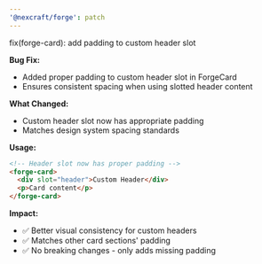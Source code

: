 ```yaml
---
'@nexcraft/forge': patch
---
```


fix(forge-card): add padding to custom header slot

**Bug Fix:**
- Added proper padding to custom header slot in ForgeCard
- Ensures consistent spacing when using slotted header content

**What Changed:**
- Custom header slot now has appropriate padding
- Matches design system spacing standards

**Usage:**
```html
<!-- Header slot now has proper padding -->
<forge-card>
  <div slot="header">Custom Header</div>
  <p>Card content</p>
</forge-card>
```

**Impact:**
- ✅ Better visual consistency for custom headers
- ✅ Matches other card sections' padding
- ✅ No breaking changes - only adds missing padding
